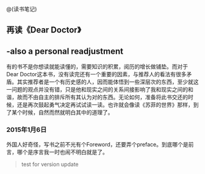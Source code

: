 @(读书笔记)

## 再读《Dear Doctor》
## -also a personal readjustment
有的书不是你想读就能读懂的，需要知识的积累，阅历的增长做铺垫。而对于Dear Doctor这本书，没有读完还有一个重要的因素，与推荐人的看法有很多矛盾。其实推荐者是一个有历史感的人，因而能体悟到一些深层次的东西，至少就这一问题的观点并没有错，只是他和现实之间的关系间接影响了我和现实之间的和谐，故而不由自主的排斥所有其认为对的东西。无论如何，准备将此书交还的时候，还是再次鼓起勇气决定再试试读一读。也许就会像读《苏菲的世界》那样，到了某个时候，自然而然就明白其中的道理了。

### 2015年1月6日
外国人好奇怪，写书之前不光有个Foreword，还要弄个preface。到底哪个是前言，哪个是序言我一时也闹不明白就是了。

> test for version update
